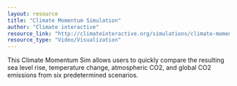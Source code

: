 ```yaml
---
layout: resource
title: "Climate Momentum Simulation"
author: "Climate interactive"
resource_link: "http://climateinteractive.org/simulations/climate-momentum-simulation/climate-mo..."
resource_type: "Video/Visualization"
---
```


This Climate Momentum Sim allows users to quickly compare the resulting sea level rise, temperature change, atmospheric CO2, and global CO2 emissions from six predetermined scenarios.
